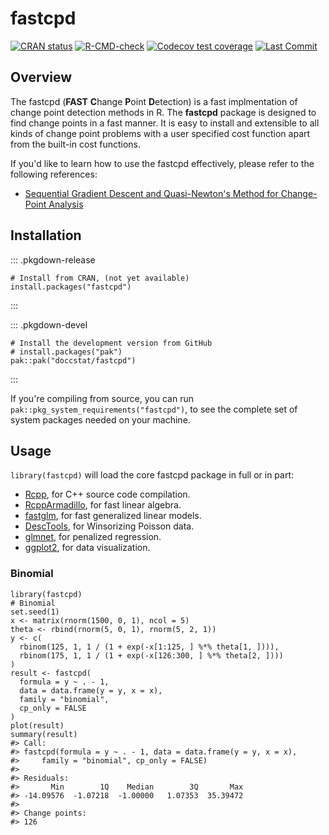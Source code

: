 
<!-- README.md is generated from README.Rmd. Please edit that file -->



# fastcpd

<!-- badges: start -->
[![CRAN status](https://www.r-pkg.org/badges/version/fastcpd)](https://cran.r-project.org/package=fastcpd) [![R-CMD-check](https://github.com/doccstat/fastcpd/workflows/R-CMD-check/badge.svg)](https://github.com/doccstat/fastcpd/actions) [![Codecov test coverage](https://codecov.io/gh/doccstat/fastcpd/branch/main/graph/badge.svg)](https://app.codecov.io/gh/doccstat/fastcpd?branch=main) [![Last Commit](https://img.shields.io/github/last-commit/doccstat/fastcpd)](https://github.com/doccstat/fastcpd) <!-- badges: end -->

## Overview

The fastcpd (**FAST** **C**hange **P**oint **D**etection) is a fast implmentation of change point detection methods in R. The **fastcpd** package is designed to find change points in a fast manner. It is easy to install and extensible to all kinds of change point problems with a user specified cost function apart from the built-in cost functions.

If you'd like to learn how to use the fastcpd effectively, please refer to the following references:

-   [Sequential Gradient Descent and Quasi-Newton's Method for Change-Point Analysis](https://proceedings.mlr.press/v206/zhang23b.html)

## Installation

::: .pkgdown-release

``` {.r}
# Install from CRAN, (not yet available)
install.packages("fastcpd")
```

:::

::: .pkgdown-devel

``` {.r}
# Install the development version from GitHub
# install.packages("pak")
pak::pak("doccstat/fastcpd")
```

:::

If you're compiling from source, you can run `pak::pkg_system_requirements("fastcpd")`, to see the complete set of system packages needed on your machine.

## Usage

`library(fastcpd)` will load the core fastcpd package in full or in part:

-   [Rcpp](https://github.com/RcppCore/Rcpp), for C++ source code compilation.
-   [RcppArmadillo](https://github.com/RcppCore/RcppArmadillo), for fast linear algebra.
-   [fastglm](https://github.com/jaredhuling/fastglm), for fast generalized linear models.
-   [DescTools](https://github.com/AndriSignorell/DescTools), for Winsorizing Poisson data.
-   [glmnet](https://glmnet.stanford.edu/), for penalized regression.
-   [ggplot2](https://github.com/tidyverse/ggplot2), for data visualization.

### Binomial

``` {.r}
library(fastcpd)
# Binomial
set.seed(1)
x <- matrix(rnorm(1500, 0, 1), ncol = 5)
theta <- rbind(rnorm(5, 0, 1), rnorm(5, 2, 1))
y <- c(
  rbinom(125, 1, 1 / (1 + exp(-x[1:125, ] %*% theta[1, ]))),
  rbinom(175, 1, 1 / (1 + exp(-x[126:300, ] %*% theta[2, ])))
)
result <- fastcpd(
  formula = y ~ . - 1,
  data = data.frame(y = y, x = x),
  family = "binomial",
  cp_only = FALSE
)
plot(result)
summary(result)
#> Call:
#> fastcpd(formula = y ~ . - 1, data = data.frame(y = y, x = x),
#>     family = "binomial", cp_only = FALSE)
#>
#> Residuals:
#>       Min        1Q    Median        3Q       Max
#> -14.09576  -1.07218  -1.00000   1.07353  35.39472
#>
#> Change points:
#> 126
```

